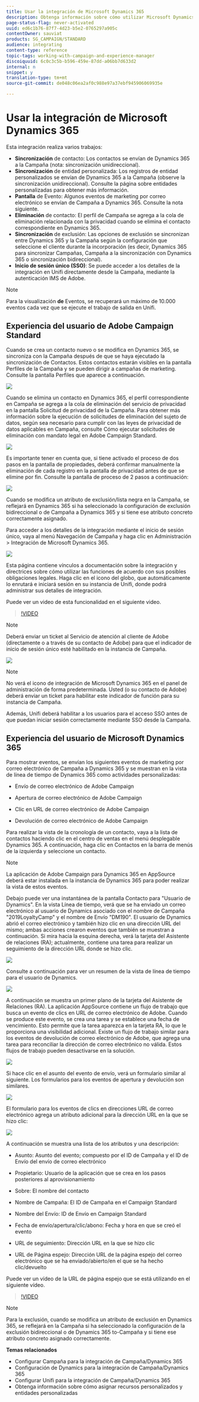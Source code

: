 ```yaml
---
title: Usar la integración de Microsoft Dynamics 365
description: Obtenga información sobre cómo utilizar Microsoft Dynamics 365 con la integración de Campaign Standard
page-status-flag: never-activated
uuid: ed6c1b76-87f7-4d23-b5e2-0765297a905c
contentOwner: sauviat
products: SG_CAMPAIGN/STANDARD
audience: integrating
content-type: reference
topic-tags: working-with-campaign-and-experience-manager
discoiquuid: 6c0c3c5b-b596-459e-87dd-a06bb7d633d2
internal: n
snippet: y
translation-type: tm+mt
source-git-commit: de048c06ea2af0c988e97a37ebf945906069935e

---
```



# Usar la integración de Microsoft Dynamics 365

Esta integración realiza varios trabajos:

* **Sincronización** de contacto: Los contactos se envían de Dynamics 365 a la Campaña (nota: sincronización unidireccional).
* **Sincronización** de entidad personalizada: Los registros de entidad personalizados se envían de Dynamics 365 a la Campaña (observe la sincronización unidireccional).  Consulte la página sobre entidades personalizadas para obtener más información.
* **Pantalla** de Evento: Algunos eventos de marketing por correo electrónico se envían de Campaña a Dynamics 365. Consulte la nota siguiente.
* **Eliminación** de contacto: El perfil de Campaña se agrega a la cola de eliminación relacionada con la privacidad cuando se elimina el contacto correspondiente en Dynamics 365.
* **Sincronización** de exclusión: Las opciones de exclusión se sincronizan entre Dynamics 365 y la Campaña según la configuración que seleccione el cliente durante la incorporación (es decir, Dynamics 365 para sincronizar Campañas, Campaña a la sincronización con Dynamics 365 o sincronización bidireccional).
* **Inicio de sesión único (SSO)**: Se puede acceder a los detalles de la integración en Unifi directamente desde la Campaña, mediante la autenticación IMS de Adobe.

>[!NOTE]
>
>Para la visualización **de** Eventos, se recuperará un máximo de 10.000 eventos cada vez que se ejecute el trabajo de salida en Unifi.

## Experiencia del usuario de Adobe Campaign Standard

Cuando se crea un contacto nuevo o se modifica en Dynamics 365, se sincroniza con la Campaña después de que se haya ejecutado la sincronización de Contactos.  Estos contactos estarán visibles en la pantalla Perfiles de la Campaña y se pueden dirigir a campañas de marketing.  Consulte la pantalla Perfiles que aparece a continuación.

![](assets/MSdynamicsACS-usage1.png)

Cuando se elimina un contacto en Dynamics 365, el perfil correspondiente en Campaña se agrega a la cola de eliminación del servicio de privacidad en la pantalla Solicitud de privacidad de la Campaña.  Para obtener más información sobre la ejecución de solicitudes de eliminación del sujeto de datos, según sea necesario para cumplir con las leyes de privacidad de datos aplicables en Campaña, consulte Cómo ejecutar solicitudes de eliminación con mandato legal en Adobe Campaign Standard.

![](assets/MSdynamicsACS-usage2.png)

Es importante tener en cuenta que, si tiene activado el proceso de dos pasos en la pantalla de propiedades, deberá confirmar manualmente la eliminación de cada registro en la pantalla de privacidad antes de que se elimine por fin.  Consulte la pantalla de proceso de 2 pasos a continuación:

![](assets/MSdynamicsACS-usage3.png)

Cuando se modifica un atributo de exclusión/lista negra en la Campaña, se reflejará en Dynamics 365 si ha seleccionado la configuración de exclusión bidireccional o de Campaña a Dynamics 365 y si tiene ese atributo concreto correctamente asignado.

Para acceder a los detalles de la integración mediante el inicio de sesión único, vaya al menú Navegación de Campaña y haga clic en Administración > Integración de Microsoft Dynamics 365.

![](assets/sso_d365_admin_panel.png)

Esta página contiene vínculos a documentación sobre la integración y directrices sobre cómo utilizar las funciones de acuerdo con sus posibles obligaciones legales. Haga clic en el icono del globo, que automáticamente lo enrutará e iniciará sesión en su instancia de Unifi, donde podrá administrar sus detalles de integración.

Puede ver un video de esta funcionalidad en el siguiente video.

>[!VIDEO](https://video.tv.adobe.com/v/29254)

>[!NOTE]
>
>Deberá enviar un ticket al Servicio de atención al cliente de Adobe (directamente o a través de su contacto de Adobe) para que el indicador de inicio de sesión único esté habilitado en la instancia de Campaña.

![](assets/sso_screen.png)

>[!NOTE]
>
>No verá el icono de integración de Microsoft Dynamics 365 en el panel de administración de forma predeterminada.  Usted (o su contacto de Adobe) deberá enviar un ticket para habilitar este indicador de función para su instancia de Campaña.
>
>Además, Unifi deberá habilitar a los usuarios para el acceso SSO antes de que puedan iniciar sesión correctamente mediante SSO desde la Campaña.

## Experiencia del usuario de Microsoft Dynamics 365

Para mostrar eventos, se envían los siguientes eventos de marketing por correo electrónico de Campaña a Dynamics 365 y se muestran en la vista de línea de tiempo de Dynamics 365 como actividades personalizadas:

* Envío de correo electrónico de Adobe Campaign

* Apertura de correo electrónico de Adobe Campaign

* Clic en URL de correo electrónico de Adobe Campaign

* Devolución de correo electrónico de Adobe Campaign

Para realizar la vista de la cronología de un contacto, vaya a la lista de contactos haciendo clic en el centro de ventas en el menú desplegable Dynamics 365.  A continuación, haga clic en Contactos en la barra de menús de la izquierda y seleccione un contacto.

>[!NOTE]
>
>La aplicación de Adobe Campaign para Dynamics 365 en AppSource deberá estar instalada en la instancia de Dynamics 365 para poder realizar la vista de estos eventos.

Debajo puede ver una instantánea de la pantalla Contacto para &quot;Usuario de Dynamics&quot;.  En la vista Línea de tiempo, verá que se ha enviado un correo electrónico al usuario de Dynamics asociado con el nombre de Campaña &quot;2019LoyaltyCamp&quot; y el nombre de Envío &quot;DM190&quot;.  El usuario de Dynamics abrió el correo electrónico y también hizo clic en una dirección URL del mismo; ambas acciones crearon eventos que también se muestran a continuación.  Si mira hacia la esquina derecha, verá la tarjeta del Asistente de relaciones (RA); actualmente, contiene una tarea para realizar un seguimiento de la dirección URL donde se hizo clic.

![](assets/do-not-localize/MSdynamicsACS-usage4.png)

Consulte a continuación para ver un resumen de la vista de línea de tiempo para el usuario de Dynamics.

![](assets/do-not-localize/MSdynamicsACS-usage5.png)

A continuación se muestra un primer plano de la tarjeta del Asistente de Relaciones (RA).  La aplicación AppSource contiene un flujo de trabajo que busca un evento de clics en URL de correo electrónico de Adobe.  Cuando se produce este evento, se crea una tarea y se establece una fecha de vencimiento.  Esto permite que la tarea aparezca en la tarjeta RA, lo que le proporciona una visibilidad adicional.  Existe un flujo de trabajo similar para los eventos de devolución de correo electrónico de Adobe, que agrega una tarea para reconciliar la dirección de correo electrónico no válida.  Estos flujos de trabajo pueden desactivarse en la solución.

![](assets/do-not-localize/MSdynamicsACS-usage6.png)

Si hace clic en el asunto del evento de envío, verá un formulario similar al siguiente.  Los formularios para los eventos de apertura y devolución son similares.

![](assets/do-not-localize/mirror_page_url_send.png)

El formulario para los eventos de clics en direcciones URL de correo electrónico agrega un atributo adicional para la dirección URL en la que se hizo clic:

![](assets/do-not-localize/mirror_page_url_click.png)

A continuación se muestra una lista de los atributos y una descripción:

* Asunto: Asunto del evento; compuesto por el ID de Campaña y el ID de Envío del envío de correo electrónico

* Propietario: Usuario de la aplicación que se crea en los pasos posteriores al aprovisionamiento

* Sobre: El nombre del contacto

* Nombre de Campaña: El ID de Campaña en el Campaign Standard

* Nombre del Envío: ID de Envío en Campaign Standard

* Fecha de envío/apertura/clic/abono: Fecha y hora en que se creó el evento

* URL de seguimiento: Dirección URL en la que se hizo clic

* URL de Página espejo: Dirección URL de la página espejo del correo electrónico que se ha enviado/abierto/en el que se ha hecho clic/devuelto

Puede ver un vídeo de la URL de página espejo que se está utilizando en el siguiente vídeo.

>[!VIDEO](https://video.tv.adobe.com/v/29253)

>[!NOTE]
>
>Para la exclusión, cuando se modifica un atributo de exclusión en Dynamics 365, se reflejará en la Campaña si ha seleccionado la configuración de la exclusión bidireccional o de Dynamics 365 to-Campaña y si tiene ese atributo concreto asignado correctamente.

**Temas relacionados**

* Configurar Campaña para la integración de Campaña/Dynamics 365
* Configuración de Dynamics para la integración de Campaña/Dynamics 365
* Configurar Unifi para la integración de Campaña/Dynamics 365
* Obtenga información sobre cómo asignar recursos personalizados y entidades personalizadas